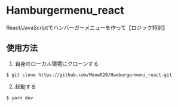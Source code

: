 # Hamburgermenu_react
React/JavaScriptでハンバーガーメニューを作って【ロジック特訓】

## 使用方法
1. 自身のローカル環境にクローンする
```
$ git clone https://github.com/Meow520/Hamburgermenu_react.git
```
2. 起動する
```
$ yarn dev
```
